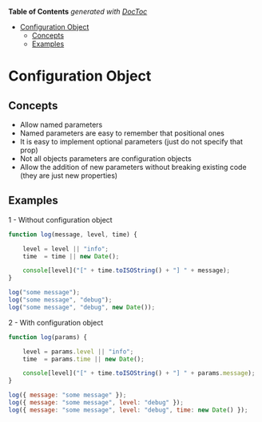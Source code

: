 <!-- START doctoc generated TOC please keep comment here to allow auto update -->
<!-- DON'T EDIT THIS SECTION, INSTEAD RE-RUN doctoc TO UPDATE -->
**Table of Contents**  *generated with [DocToc](https://github.com/thlorenz/doctoc)*

- [Configuration Object](#configuration-object)
  - [Concepts](#concepts)
  - [Examples](#examples)

<!-- END doctoc generated TOC please keep comment here to allow auto update -->

# Configuration Object

## Concepts

- Allow named parameters
- Named parameters are easy to remember that positional ones
- It is easy to implement optional parameters (just do not specify that prop)
- Not all objects parameters are configuration objects
- Allow the addition of new parameters without breaking existing code (they are just new properties)

## Examples

1 - Without configuration object

```javascript
function log(message, level, time) {

    level = level || "info";
    time  = time || new Date();

    console[level]("[" + time.toISOString() + "] " + message);
}

log("some message");
log("some message", "debug");
log("some message", "debug", new Date());
```

2 - With configuration object

```javascript
function log(params) {

    level = params.level || "info";
    time  = params.time || new Date();

    console[level]("[" + time.toISOString() + "] " + params.message);
}

log({ message: "some message" });
log({ message: "some message", level: "debug" });
log({ message: "some message", level: "debug", time: new Date() });
```
